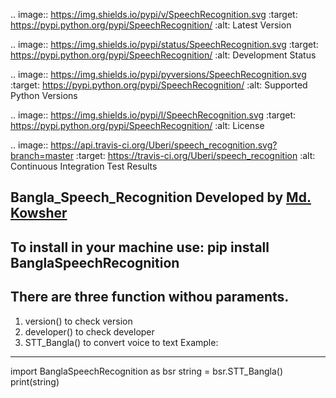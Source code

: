 
.. image:: https://img.shields.io/pypi/v/SpeechRecognition.svg
    :target: https://pypi.python.org/pypi/SpeechRecognition/
    :alt: Latest Version

.. image:: https://img.shields.io/pypi/status/SpeechRecognition.svg
    :target: https://pypi.python.org/pypi/SpeechRecognition/
    :alt: Development Status

.. image:: https://img.shields.io/pypi/pyversions/SpeechRecognition.svg
    :target: https://pypi.python.org/pypi/SpeechRecognition/
    :alt: Supported Python Versions

.. image:: https://img.shields.io/pypi/l/SpeechRecognition.svg
    :target: https://pypi.python.org/pypi/SpeechRecognition/
    :alt: License

.. image:: https://api.travis-ci.org/Uberi/speech_recognition.svg?branch=master
    :target: https://travis-ci.org/Uberi/speech_recognition
    :alt: Continuous Integration Test Results
    
## Bangla_Speech_Recognition  Developed by [Md. Kowsher](https://sites.google.com/view/kowsher)

To install in your machine use: pip install BanglaSpeechRecognition
----------------------------------------------------------------------
There are three function withou paraments.
----------------------------------------
1. version() to check version
2. developer() to check developer
3. STT_Bangla() to convert voice to text
Example:
----------
import BanglaSpeechRecognition as bsr
string = bsr.STT_Bangla()
print(string)



